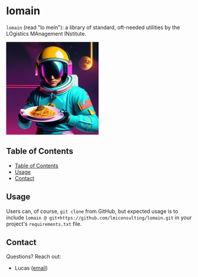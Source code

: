 # lomain

`lomain` (read "lo mein"): a library of standard, oft-needed utilities by the LOgistics MAnagement INstitute.

<img src="./assets/lomein_astronaut.png" alt="drawing" width="250"/>

## Table of Contents
* [Table of Contents](#table-of-contents)
* [Usage](#usage)
* [Contact](#contact)

## Usage

Users can, of course, `git clone` from GitHub, but expected usage is to include `lomain @ git+https://github.com/lmiconsulting/lomain.git` in your project's `requirements.txt` file.

## Contact

Questions? Reach out:
- Lucas ([email](mailto:lmccabe@lmi.org))